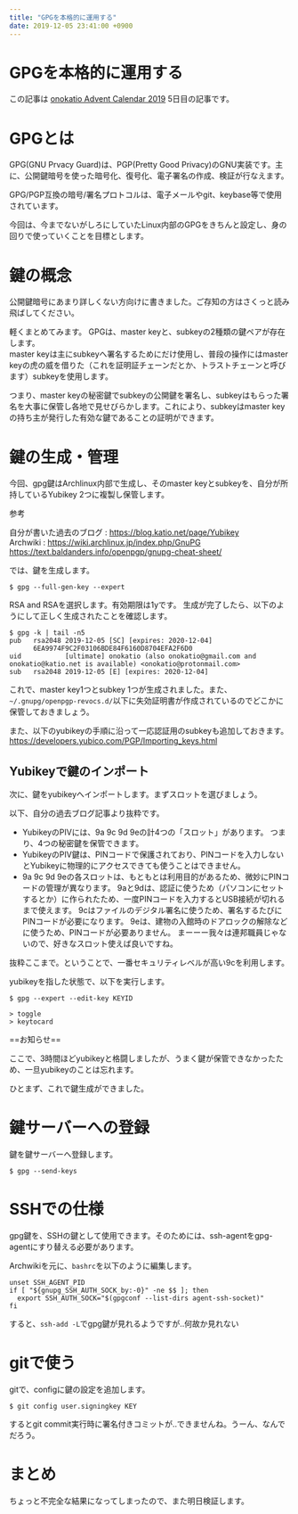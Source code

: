 ```yaml
---
title: "GPGを本格的に運用する"
date: 2019-12-05 23:41:00 +0900
---
```


GPGを本格的に運用する
===

この記事は [onokatio Advent Calendar 2019](https://blog.katio.net/adventcalendar/2019/onokatio) 5日目の記事です。

# GPGとは

GPG(GNU Prvacy Guard)は、PGP(Pretty Good Privacy)のGNU実装です。主に、公開鍵暗号を使った暗号化、復号化、電子署名の作成、検証が行なえます。

GPG/PGP互換の暗号/署名プロトコルは、電子メールやgit、keybase等で使用されています。

今回は、今までないがしろにしていたLinux内部のGPGをきちんと設定し、身の回りで使っていくことを目標とします。

# 鍵の概念

公開鍵暗号にあまり詳しくない方向けに書きました。ご存知の方はさくっと読み飛ばしてください。

軽くまとめてみます。
GPGは、master keyと、subkeyの2種類の鍵ペアが存在します。  
master keyは主にsubkeyへ署名するためにだけ使用し、普段の操作にはmaster keyの虎の威を借りた（これを証明証チェーンだとか、トラストチェーンと呼びます）subkeyを使用します。

つまり、master keyの秘密鍵でsubkeyの公開鍵を署名し、subkeyはもらった署名を大事に保管し各地で見せびらかします。これにより、subkeyはmaster keyの持ち主が発行した有効な鍵であることの証明ができます。

# 鍵の生成・管理

今回、gpg鍵はArchlinux内部で生成し、そのmaster keyとsubkeyを、自分が所持しているYubikey 2つに複製し保管します。

参考

自分が書いた過去のブログ : https://blog.katio.net/page/Yubikey  
Archwiki : https://wiki.archlinux.jp/index.php/GnuPG  
https://text.baldanders.info/openpgp/gnupg-cheat-sheet/

では、鍵を生成します。

```shell
$ gpg --full-gen-key --expert
```

RSA and RSAを選択します。有効期限は1yです。
生成が完了したら、以下のようにして正しく生成されたことを確認します。

```shell
$ gpg -k | tail -n5
pub   rsa2048 2019-12-05 [SC] [expires: 2020-12-04]
      6EA9974F9C2F03106BDE84F6160D8704EFA2F6D0
uid           [ultimate] onokatio (also onokatio@gmail.com and onokatio@katio.net is available) <onokatio@protonmail.com>
sub   rsa2048 2019-12-05 [E] [expires: 2020-12-04]
```

これで、master key1つとsubkey 1つが生成されました。また、`~/.gnupg/openpgp-revocs.d/`以下に失効証明書が作成されているのでどこかに保管しておきましょう。

また、以下のyubikeyの手順に沿って一応認証用のsubkeyも追加しておきます。
https://developers.yubico.com/PGP/Importing_keys.html

## Yubikeyで鍵のインポート

次に、鍵をyubikeyへインポートします。まずスロットを選びましょう。

以下、自分の過去ブログ記事より抜粋です。

- YubikeyのPIVには、9a 9c 9d 9eの計4つの「スロット」があります。 つまり、4つの秘密鍵を保管できます。
- YubikeyのPIV鍵は、PINコードで保護されており、PINコードを入力しないとYubikeyに物理的にアクセスできても使うことはできません。
- 9a 9c 9d 9eの各スロットは、もともとは利用目的があるため、微妙にPINコードの管理が異なります。 9aと9dは、認証に使うため（パソコンにセットするとか）に作られたため、一度PINコードを入力するとUSB接続が切れるまで使えます。 9cはファイルのデジタル署名に使うため、署名するたびにPINコードが必要になります。 9eは、建物の入館時のドアロックの解除などに使うため、PINコードが必要ありません。 まーーー我々は連邦職員じゃないので、好きなスロット使えば良いですね。

抜粋ここまで。ということで、一番セキュリティレベルが高い9cを利用します。

yubikeyを指した状態で、以下を実行します。

```
$ gpg --expert --edit-key KEYID

> toggle
> keytocard
```


==お知らせ==

ここで、3時間ほどyubikeyと格闘しましたが、うまく鍵が保管できなかったため、一旦yubikeyのことは忘れます。

ひとまず、これで鍵生成ができました。

# 鍵サーバーへの登録

鍵を鍵サーバーへ登録します。

```
$ gpg --send-keys
```

# SSHでの仕様

gpg鍵を、SSHの鍵として使用できます。そのためには、ssh-agentをgpg-agentにすり替える必要があります。

Archwikiを元に、`bashrc`を以下のように編集します。


```
unset SSH_AGENT_PID
if [ "${gnupg_SSH_AUTH_SOCK_by:-0}" -ne $$ ]; then
  export SSH_AUTH_SOCK="$(gpgconf --list-dirs agent-ssh-socket)"
fi
```

すると、`ssh-add -L`でgpg鍵が見れるようですが‥何故か見れない

# gitで使う

gitで、configに鍵の設定を追加します。

```
$ git config user.signingkey KEY
```

するとgit commit実行時に署名付きコミットが‥できませんね。うーん、なんでだろう。

# まとめ

ちょっと不完全な結果になってしまったので、また明日検証します。

